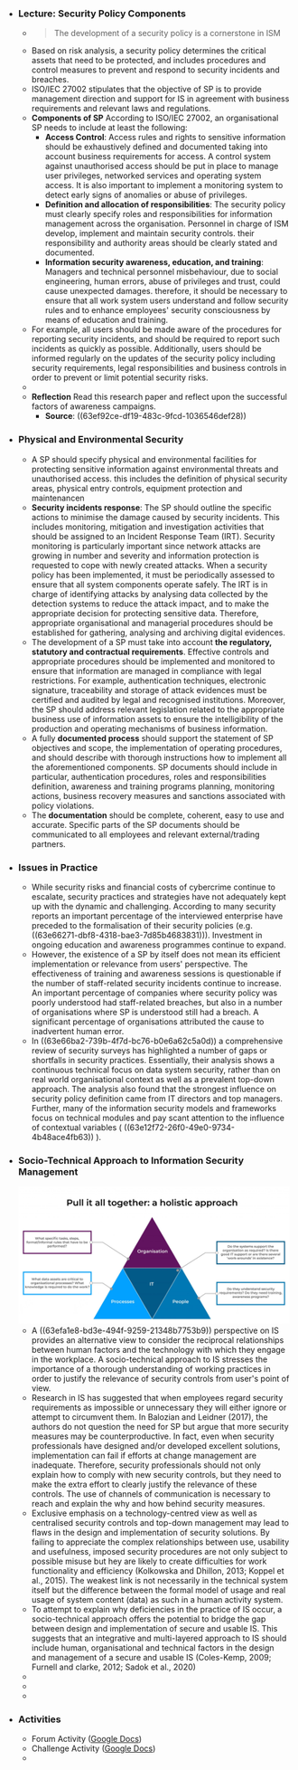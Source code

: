- ### Lecture: Security Policy Components
	- > The development of a security policy is a cornerstone in ISM
	- Based on risk analysis, a security policy determines the critical assets that need to be protected, and includes procedures and control measures to prevent and respond to security incidents and breaches.
	- ISO/IEC 27002 stipulates that the objective of SP is to provide management direction and support for IS in agreement with business requirements and relevant laws and regulations.
	- **Components of SP**
	  According to ISO/IEC 27002, an organisational SP needs to include at least the following:
		- **Access Control**: Access rules and rights to sensitive information should be exhaustively defined and documented taking into account business requirements for access. A control system against unauthorised access should be put in place to manage user privileges, networked services and operating system access. It is also important to implement a monitoring system to detect early signs of anomalies or abuse of privileges.
		- **Definition and allocation of responsibilities**: The security policy must clearly specify roles and responsibilities for information management across the organisation. Personnel in charge of ISM develop, implement and maintain security controls. their responsibility and authority areas should be clearly stated and documented.
		- **Information security awareness, education, and training**: Managers and technical personnel misbehaviour, due to social engineering, human errors, abuse of privileges and trust, could cause unexpected damages. therefore, it should be necessary to ensure that all work system users understand and follow security rules and to enhance employees' security consciousness by means of education and training.
	- For example, all users should be made aware of the procedures for reporting security incidents, and should be required to report such incidents as quickly as possible. Additionally, users should be informed regularly on the updates of the security policy including security requirements, legal responsibilities and business controls in order to prevent or limit potential security risks.
	-
	- **Reflection**
	  Read this research paper and reflect upon the successful factors of awareness campaigns.
		- **Source**: ((63ef92ce-df19-483c-9fcd-1036546def28))
- ### Physical and Environmental Security
	- A SP should specify physical and environmental facilities for protecting sensitive information against environmental threats and unauthorised access. this includes the definition of physical security areas, physical entry controls, equipment protection and maintenancen
	- **Security incidents response**: The SP should outline the specific actions to minimise the damage caused by security incidents. This includes monitoring, mitigation and investigation activities that should be assigned to an Incident Response Team (IRT). Security monitoring is particularly important since network attacks are growing in number and severity and information protection is requested to cope with newly created attacks. When a security policy has been implemented, it must be periodically assessed to ensure that all system components operate safely. The IRT is in charge of identifying attacks by analysing data collected by the detection systems to reduce the attack impact, and to make the appropriate decision for protecting sensitive data. Therefore, appropriate organisational and managerial procedures should be established for gathering, analysing and archiving digital evidences.
	- The development of a SP must take into account **the regulatory, statutory and contractual requirements**. Effective controls and appropriate procedures should be implemented and monitored to ensure that information are managed in compliance with legal restrictions. For example, authentication techniques, electronic signature, traceability and storage of attack evidences must be certified and audited by legal and recognised institutions. Moreover, the SP should address relevant legislation related to the appropriate business use of information assets to ensure the intelligibility of the production and operating mechanisms of business information.
	- A fully **documented process** should support the statement of SP objectives and scope, the implementation of operating procedures, and should describe with thorough instructions how to implement all the aforementioned components. SP documents should include in particular, authentication procedures, roles and responsibilities definition, awareness and training programs planning, monitoring actions, business recovery measures and sanctions associated with policy violations.
	- The **documentation** should be complete, coherent, easy to use and accurate. Specific parts of the SP documents should be communicated to all employees and relevant external/trading partners.
- ### Issues in Practice
	- While security risks and financial costs of cybercrime continue to escalate, security practices and strategies have not adequately kept up with the dynamic and challenging. According to many security reports an important percentage of the interviewed enterprise have preceded to the formalisation of their security policies (e.g. ((63e66271-dbf8-4318-bae3-7d85b4683831))). Investment in ongoing education and awareness programmes continue to expand.
	- However, the existence of a SP by itself does not mean its efficient implementation or relevance from users'  perspective. The effectiveness of training and awareness sessions is questionable if the number of staff-related security incidents continue to increase. An important percentage of companies where security policy was poorly understood had staff-related breaches, but also in a number of organisations where SP is understood still had a breach. A significant percentage of organisations attributed the cause to inadvertent human error.
	- In ((63e66ba2-739b-4f7d-bc76-b0e6a62c5a0d)) a comprehensive review of security surveys has highlighted a number of gaps or shortfalls in security practices. Essentially, their analysis shows a continuous technical focus on data system security, rather than on real world organisational context as well as a prevalent top-down approach. The analysis also found that the strongest influence on security policy definition came from IT directors and top managers. Further, many of the information security models and frameworks focus on technical modules and pay scant attention to the influence of contextual variables ( ((63e12f72-26f0-49e0-9734-4b48ace4fb63)) ).
- ### Socio-Technical Approach to Information Security Management
  ![holistic-it-triangle.jpg](../assets/holistic-it-triangle_1676648884290_0.jpg)
	- A ((63efa1e8-bd3e-494f-9259-21348b7753b9)) perspective on IS provides an alternative view to consider the reciprocal relationships between human factors and the technology with which they engage in the workplace. A socio-technical approach to IS stresses the importance of a thorough understanding of working practices in order to justify the relevance of security controls from user's point of view.
	- Research in IS has suggested that when employees regard security requirements as impossible or unnecessary they will either ignore or attempt to circumvent them. In Balozian and Leidner (2017), the authors do not question the need for SP but argue that more security measures may be counterproductive. In fact, even when security professionals have designed and/or developed excellent solutions, implementation can fail if efforts at change management are inadequate. Therefore, security professionals should not only explain how to comply with new security controls, but they need to make the extra effort to clearly justify the relevance of these controls. The use of channels of communication is necessary to reach and explain the why and how behind security measures.
	- Exclusive emphasis on a technology-centred view as well as centralised security controls and top-down management may lead to flaws in the design and implementation of security solutions. By failing to appreciate the complex relationships between use, usability and usefulness, imposed security procedures are not only subject to possible misuse but hey are likely to create difficulties for work functionality and efficiency (Kolkowska and Dhillon, 2013; Koppel et al., 2015). The weakest link is not necessarily in the technical system itself but the difference between the formal model of usage and real usage of system content (data) as such in a human activity system.
	- To attempt to explain why deficiencies in the practice of IS occur, a socio-technical approach offers the potential to bridge the gap between design and implementation of secure and usable IS. This suggests that an integrative and multi-layered approach to IS should include human, organisational and technical factors in the design and management of a secure and usable IS (Coles-Kemp, 2009; Furnell and clarke, 2012; Sadok et al., 2020)
	-
	-
	-
- ### Activities
	- Forum Activity ([Google Docs]())
	- Challenge Activity ([Google Docs]())
	-